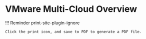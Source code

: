 # VMware Multi-Cloud Overview


!!! Reminder print-site-plugin-ignore

	Click the print icon, and save to PDF to generate a PDF file.

